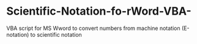 # Scientific-Notation-fo-rWord-VBA-
VBA script for MS Wword to convert numbers from machine notation (E-notation) to scientific notation
